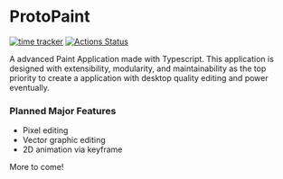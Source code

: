 # ProtoPaint
[![time tracker](https://wakatime.com/badge/github/maxdevos49/ProtoPaint.svg)](https://wakatime.com/badge/github/maxdevos49/ProtoPaint)
[![Actions Status](https://github.com/{owner}/{repo}/workflows/{workflow_name}/badge.svg)](https://github.com/{owner}/{repo}/actions)

A advanced Paint Application made with Typescript. This application is designed with extensibility, modularity, and maintainability as the top priority to create a application with desktop quality editing and power eventually.
  
### Planned Major Features
- Pixel editing
- Vector graphic editing
- 2D animation via keyframe

More to come!